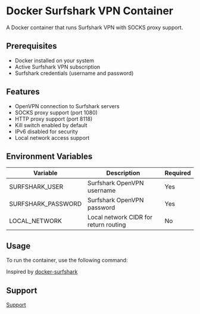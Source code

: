 # Docker Surfshark VPN Container

A Docker container that runs Surfshark VPN with SOCKS proxy support.

## Prerequisites

- Docker installed on your system
- Active Surfshark VPN subscription
- Surfshark credentials (username and password)

## Features

- OpenVPN connection to Surfshark servers
- SOCKS proxy support (port 1080)
- HTTP proxy support (port 8118)
- Kill switch enabled by default
- IPv6 disabled for security
- Local network access support

## Environment Variables

| Variable           | Description                           | Required |
| ------------------ | ------------------------------------- | -------- |
| SURFSHARK_USER     | Surfshark OpenVPN username            | Yes      |
| SURFSHARK_PASSWORD | Surfshark OpenVPN password            | Yes      |
| LOCAL_NETWORK      | Local network CIDR for return routing | No       |

## Usage

To run the container, use the following command:

Inspired by [docker-surfshark](https://github.com/ilteoood/docker-surfshark)

## Support

[Support](https://buymeacoffee.com/meastr0)
